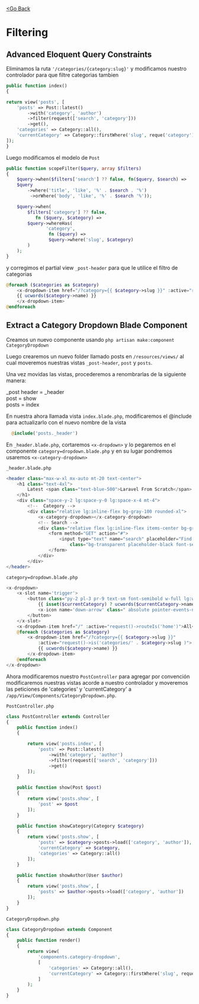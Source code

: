 [<Go Back](/README.md)

# Filtering

## Advanced Eloquent Query Constraints

Eliminamos la ruta `'/categories/{category:slug}'` y modificamos nuestro controlador para que filtre categorias tambien

```php
public function index()
{

return view('posts', [
    'posts' => Post::latest()
        ->with('category', 'author')
        ->filter(request(['search', 'category']))
        ->get(),
    'categories' => Category::all(),
    'currentCategory' => Category::firstWhere('slug', reque('category'))
]);
}
```

Luego modificamos el modelo de `Post`

```php
public function scopeFilter($query, array $filters)
{
    $query->when($filters['search'] ?? false, fn($query, $search) =>
    $query
        ->where('title', 'like', '%' . $search . '%')
         ->orWhere('body', 'like', '%' . $search '%'));

    $query->when(
        $filters['category'] ?? false,
           fn ($query, $category) =>
        $query->whereHas(
               'category',
                fn ($query) =>
                $query->where('slug', $category)
        )
    );
}
```

y corregimos el partial view `_post-header` para que le utilice el filtro de categorias

```php
@foreach ($categories as $category)
    <x-dropdown-item href="/?category={{ $category->slug }}" :active="request()->is('categories/' . category->slug )">
    {{ ucwords($category->name) }}
    </x-dropdown-item>
@endforeach
```

## Extract a Category Dropdown Blade Component

Creamos un nuevo componente usando `php artisan make:component CategoryDropdown`

Luego crearemos un nuevo folder llamado posts en `/resources/views/` al cual moveremos nuestras vistas `_post-header`, `post` y `posts`.

Una vez movidas las vistas, procederemos a renombrarlas de la siguiente manera:

\_post header = \_header  
post = show  
posts = index

En nuestra ahora llamada vista `index.blade.php`, modificaremos el @include para actualizarlo con el nuevo nombre de la vista

```php
  @include('posts._header')
```

En `_header.blade.php`, cortaremos `<x-dropdown>` y lo pegaremos en el componente `category=dropdown.blade.php` y en su lugar pondremos usaremos `<x-category-dropdown>`

`_header.blade.php`

```php
<header class="max-w-xl mx-auto mt-20 text-center">
    <h1 class="text-4xl">
        Latest <span class="text-blue-500">Laravel From Scratch</span> News
    </h1>
    <div class="space-y-2 lg:space-y-0 lg:space-x-4 mt-4">
        <!--  Category -->
        <div class="relative lg:inline-flex bg-gray-100 rounded-xl">
            <x-category-dropdown></x-category-dropdown>
            <!-- Search -->
            <div class="relative flex lg:inline-flex items-center bg-gray-100 rounded-xl px-3 py-2">
                <form method="GET" action="#">
                    <input type="text" name="search" placeholder="Find something"
                        class="bg-transparent placeholder-black font-semibold text-sm" value="{{ request('search') }}">
                </form>
            </div>
        </div>
</header>
```

`category=dropdown.blade.php`

```php
<x-dropdown>
    <x-slot name='trigger'>
        <button class="py-2 pl-3 pr-9 text-sm font-semibold w-full lg:w-32 text-left flex lg:inline-flex">
            {{ isset($currentCategory) ? ucwords($currentCategory->name) : 'Categories' }}
            <x-icon name='down-arrow' class=" absolute pointer-events-none" style="right: 12px;" />
        </button>
    </x-slot>
    <x-dropdown-item href="/" :active="request()->routeIs('home')">All</x-dropdown-item>
    @foreach ($categories as $category)
        <x-dropdown-item href="/?category={{ $category->slug }}"
            :active="request()->is('categories/' . $category->slug )">
            {{ ucwords($category->name) }}
        </x-dropdown-item>
    @endforeach
</x-dropdown>
```

Ahora modificaremos nuestro `PostController` para agregar por convención modificaremos nuestras vistas acorde a nuestro controlador y moveremos las peticiones de 'categories' y 'currentCategory' a `/app/View/Components/CategoryDropdown.php`.

`PostController.php`

```php
class PostController extends Controller
{
    public function index()
    {

        return view('posts.index', [
            'posts' => Post::latest()
                ->with('category', 'author')
                ->filter(request(['search', 'category']))
                ->get()
        ]);
    }

    public function show(Post $post)
    {
        return view('posts.show', [
            'post' => $post
        ]);
    }

    public function showCategory(Category $category)
    {
        return view('posts.show', [
            'posts' => $category->posts->load(['category', 'author']),
            'currentCategory' => $category,
            'categories' => Category::all()
        ]);
    }

    public function showAuthor(User $author)
    {
        return view('posts.show', [
            'posts' => $author->posts->load(['category', 'author'])
        ]);
    }
}
```

`CategoryDropdown.php`

```php
class CategoryDropdown extends Component
{
    public function render()
    {
        return view(
            'components.category-dropdown',
            [
                'categories' => Category::all(),
                'currentCategory' => Category::firstWhere('slug', request('category'))
            ]
        );
    }
}
```

